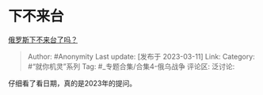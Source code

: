 # 下不来台
[俄罗斯下不来台了吗？](https://www.zhihu.com/question/579007715/answer/2931577294)

> Author: #Anonymity
> Last update: [发布于 2023-03-11]
> Link:
> Category: #“就你机灵”系列
> Tag: #_专题合集/合集4-俄乌战争
> 评论区:
> 泛讨论:

仔细看了看日期，真的是2023年的提问。

